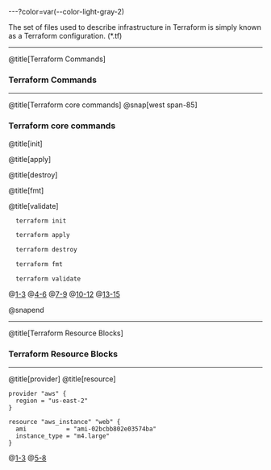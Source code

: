 ---?color=var(--color-light-gray-2)

The set of files used to describe infrastructure in Terraform is simply known as a Terraform configuration. (*.tf)

---
@title[Terraform Commands]
### Terraform Commands

---
@title[Terraform core commands]
@snap[west span-85]
### Terraform core commands

@title[init]

@title[apply]

@title[destroy]

@title[fmt]

@title[validate]


```bash
  terraform init

  terraform apply

  terraform destroy

  terraform fmt

  terraform validate
```

@[1-3](init)
@[4-6](apply)
@[7-9](destroy)
@[10-12](fmt)
@[13-15](validate)

@snapend

---
@title[Terraform Resource Blocks]
### Terraform Resource Blocks

---
@title[provider]
@title[resource]
```
provider "aws" {
  region = "us-east-2"
}

resource "aws_instance" "web" {
  ami           = "ami-02bcbb802e03574ba"
  instance_type = "m4.large"
}
```
@[1-3](provider)
@[5-8](resource)
